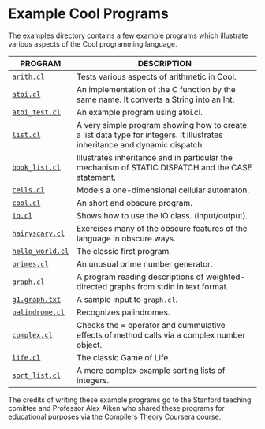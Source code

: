 # Example Cool Programs

The examples directory contains a few example programs which illustrate various aspects of the Cool programming language.

| PROGRAM                            | DESCRIPTION                                                                                                                 |
|------------------------------------|-----------------------------------------------------------------------------------------------------------------------------|
| [`arith.cl`](arith.cl)             | Tests various aspects of arithmetic in Cool.                                                                                |
| [`atoi.cl`](atoi.cl)               | An implementation of the C function by the same name. It converts a String into an Int.                                     |
| [`atoi_test.cl`](atoi_test.cl)     | An example program using atoi.cl.                                                                                           |
| [`list.cl`](list.cl)               | A very simple program showing how to create a list data type for integers. It illustrates inheritance and dynamic dispatch. |
| [`book_list.cl`](book_list.cl)     | Illustrates inheritance and in particular the mechanism of STATIC DISPATCH and the CASE statement.                          |
| [`cells.cl`](cells.cl)             | Models a one-dimensional cellular automaton.                                                                                |
| [`cool.cl`](cool.cl)               | An short and obscure program.                                                                                               |
| [`io.cl`](io.cl)                   | Shows how to use the IO class. (input/output).                                                                              |
| [`hairyscary.cl`](hairyscary.cl)   | Exercises many of the obscure features of the language in obscure ways.                                                     |
| [`hello_world.cl`](hello_world.cl) | The classic first program.                                                                                                  |
| [`primes.cl`](primes.cl)           | An unusual prime number generator.                                                                                          |
| [`graph.cl`](graph.cl)             | A program reading descriptions of weighted-directed graphs from stdin in text format.                                       |
| [`g1.graph.txt`](g1.graph.txt)     | A sample input to `graph.cl`.                                                                                               |
| [`palindrome.cl`](palindrome.cl)   | Recognizes palindromes.                                                                                                     |
| [`complex.cl`](complex.cl)         | Checks the = operator and cummulative effects of method calls via a complex number object.                                  |
| [`life.cl`](life.cl)               | The classic Game of Life.                                                                                                   |
| [`sort_list.cl`](sort_list.cl)     | A more complex example sorting lists of integers.                                                                           |


The credits of writing these example programs go to the Stanford teaching comittee and Professor Alex Aiken who shared these programs for educational purposes via the [Compilers Theory](https://www.coursera.org/course/compilers) Coursera course.
